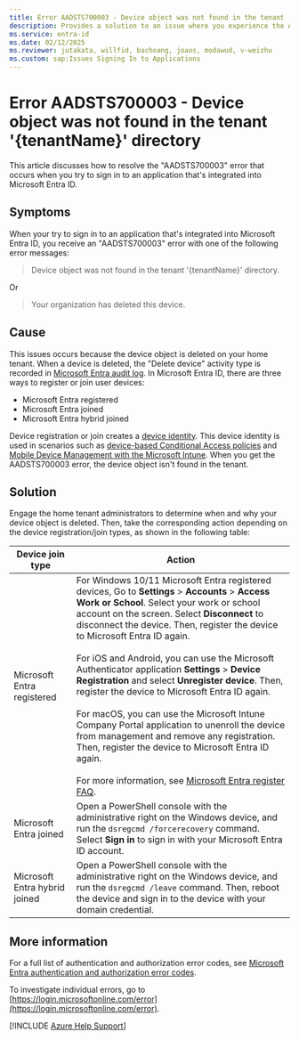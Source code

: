 ```yaml
---
title: Error AADSTS700003 - Device object was not found in the tenant '{tenantName}' directory
description: Provides a solution to an issue where you experience the AADSTS700003 error when you try to sign in to an Azure application that can be used with Microsoft Entra ID.
ms.service: entra-id
ms.date: 02/12/2025
ms.reviewer: jutakata, willfid, bachoang, joaos, modawud, v-weizhu
ms.custom: sap:Issues Signing In to Applications
---
```


# Error AADSTS700003 - Device object was not found in the tenant '{tenantName}' directory

This article discusses how to resolve the "AADSTS700003" error that occurs when you try to sign in to an application that's integrated into Microsoft Entra ID.

## Symptoms

When your try to sign in to an application that's integrated into Microsoft Entra ID, you receive an "AADSTS700003" error with one of the following error messages:

> Device object was not found in the tenant '{tenantName}' directory.

Or

> Your organization has deleted this device.

## Cause

This issues occurs because the device object is deleted on your home tenant. When a device is deleted, the "Delete device" activity type is recorded in [Microsoft Entra audit log](/entra/identity/monitoring-health/concept-audit-logs). In Microsoft Entra ID, there are three ways to register or join user devices:

- Microsoft Entra registered
- Microsoft Entra joined
- Microsoft Entra hybrid joined

Device registration or join creates a [device identity](/entra/identity/devices/overview). This device identity is used in scenarios such as [device-based Conditional Access policies](/entra/identity/conditional-access/concept-conditional-access-grant) and [Mobile Device Management with the Microsoft Intune](/mem/endpoint-manager-overview). When you get the AADSTS700003 error, the device object isn't found in the tenant.

## Solution

Engage the home tenant administrators to determine when and why your device object is deleted. Then, take the corresponding action depending on the device registration/join types, as shown in the following table: 

| Device join type | Action |
|--|--|
| Microsoft Entra registered | For Windows 10/11 Microsoft Entra registered devices, Go to **Settings** > **Accounts** > **Access Work or School**. Select your work or school account on the screen. Select **Disconnect** to disconnect the device. Then, register the device to Microsoft Entra ID again.<br/><br/>For iOS and Android, you can use the Microsoft Authenticator application **Settings** > **Device Registration** and select **Unregister device**. Then, register the device to Microsoft Entra ID again.<br/><br/>For macOS, you can use the Microsoft Intune Company Portal application to unenroll the device from management and remove any registration. Then, register the device to Microsoft Entra ID again.<br/><br/> For more information, see [Microsoft Entra register FAQ](/entra/identity/devices/faq#how-do-i-remove-a-microsoft-entra-registered-state-for-a-device-locally).|
| Microsoft Entra joined | Open a PowerShell console with the administrative right on the Windows device, and run the `dsregcmd /forcerecovery` command. Select **Sign in** to sign in with your Microsoft Entra ID account. |
| Microsoft Entra hybrid joined | Open a PowerShell console with the administrative right on the Windows device, and run the `dsregcmd /leave` command. Then, reboot the device and sign in to the device with your domain credential. |

## More information

For a full list of authentication and authorization error codes, see [Microsoft Entra authentication and authorization error codes](/azure/active-directory/develop/reference-error-codes).

To investigate individual errors, go to [https://login.microsoftonline.com/error](https://login.microsoftonline.com/error).

[!INCLUDE [Azure Help Support](../../../includes/azure-help-support.md)]